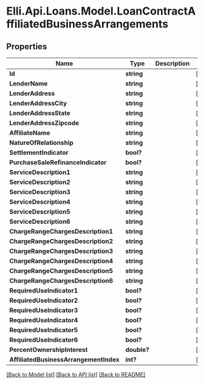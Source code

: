 # Elli.Api.Loans.Model.LoanContractAffiliatedBusinessArrangements
## Properties

Name | Type | Description | Notes
------------ | ------------- | ------------- | -------------
**Id** | **string** |  | [optional] 
**LenderName** | **string** |  | [optional] 
**LenderAddress** | **string** |  | [optional] 
**LenderAddressCity** | **string** |  | [optional] 
**LenderAddressState** | **string** |  | [optional] 
**LenderAddressZipcode** | **string** |  | [optional] 
**AffiliateName** | **string** |  | [optional] 
**NatureOfRelationship** | **string** |  | [optional] 
**SettlementIndicator** | **bool?** |  | [optional] 
**PurchaseSaleRefinanceIndicator** | **bool?** |  | [optional] 
**ServiceDescription1** | **string** |  | [optional] 
**ServiceDescription2** | **string** |  | [optional] 
**ServiceDescription3** | **string** |  | [optional] 
**ServiceDescription4** | **string** |  | [optional] 
**ServiceDescription5** | **string** |  | [optional] 
**ServiceDescription6** | **string** |  | [optional] 
**ChargeRangeChargesDescription1** | **string** |  | [optional] 
**ChargeRangeChargesDescription2** | **string** |  | [optional] 
**ChargeRangeChargesDescription3** | **string** |  | [optional] 
**ChargeRangeChargesDescription4** | **string** |  | [optional] 
**ChargeRangeChargesDescription5** | **string** |  | [optional] 
**ChargeRangeChargesDescription6** | **string** |  | [optional] 
**RequiredUseIndicator1** | **bool?** |  | [optional] 
**RequiredUseIndicator2** | **bool?** |  | [optional] 
**RequiredUseIndicator3** | **bool?** |  | [optional] 
**RequiredUseIndicator4** | **bool?** |  | [optional] 
**RequiredUseIndicator5** | **bool?** |  | [optional] 
**RequiredUseIndicator6** | **bool?** |  | [optional] 
**PercentOwnershipInterest** | **double?** |  | [optional] 
**AffiliatedBusinessArrangementIndex** | **int?** |  | [optional] 

[[Back to Model list]](../README.md#documentation-for-models) [[Back to API list]](../README.md#documentation-for-api-endpoints) [[Back to README]](../README.md)

